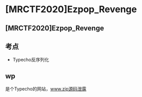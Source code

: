 # \[MRCTF2020]Ezpop\_Revenge

## \[MRCTF2020]Ezpop\_Revenge

## 考点

* Typecho反序列化

## wp

是个Typecho的网站，www.zip源码泄露

